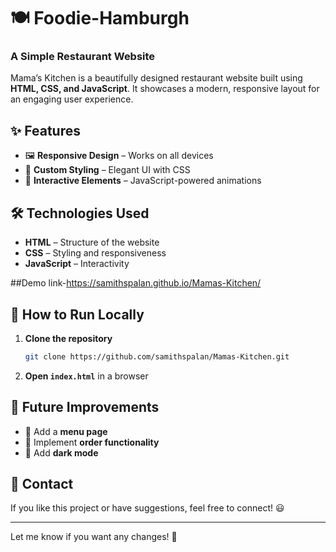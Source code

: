 # 🍽️ Foodie-Hamburgh 
### **A Simple Restaurant Website**  

Mama’s Kitchen is a beautifully designed restaurant website built using **HTML, CSS, and JavaScript**. It showcases a modern, responsive layout for an engaging user experience.  

## ✨ Features  
- 🖼️ **Responsive Design** – Works on all devices  
- 🎨 **Custom Styling** – Elegant UI with CSS  
- 📜 **Interactive Elements** – JavaScript-powered animations  

## 🛠️ Technologies Used  
- **HTML** – Structure of the website  
- **CSS** – Styling and responsiveness  
- **JavaScript** – Interactivity

##Demo link-https://samithspalan.github.io/Mamas-Kitchen/

## 🚀 How to Run Locally  
1. **Clone the repository**  
   ```sh
   git clone https://github.com/samithspalan/Mamas-Kitchen.git
   ```
2. **Open `index.html`** in a browser  

## 📌 Future Improvements  
- 🍕 Add a **menu page**  
- 🛒 Implement **order functionality**  
- 🌙 Add **dark mode**  

## 📧 Contact  
If you like this project or have suggestions, feel free to connect! 😃  

---

Let me know if you want any changes! 🚀
